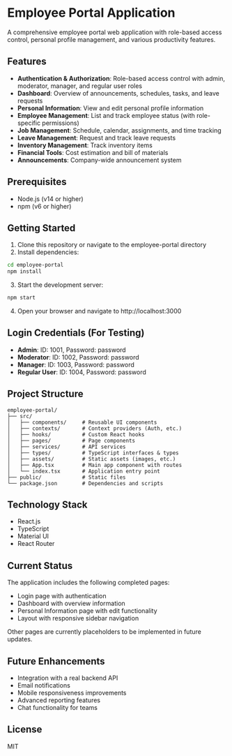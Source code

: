 # Employee Portal Application

A comprehensive employee portal web application with role-based access control, personal profile management, and various productivity features.

## Features

- **Authentication & Authorization**: Role-based access control with admin, moderator, manager, and regular user roles
- **Dashboard**: Overview of announcements, schedules, tasks, and leave requests
- **Personal Information**: View and edit personal profile information
- **Employee Management**: List and track employee status (with role-specific permissions)
- **Job Management**: Schedule, calendar, assignments, and time tracking
- **Leave Management**: Request and track leave requests
- **Inventory Management**: Track inventory items
- **Financial Tools**: Cost estimation and bill of materials
- **Announcements**: Company-wide announcement system

## Prerequisites

- Node.js (v14 or higher)
- npm (v6 or higher)

## Getting Started

1. Clone this repository or navigate to the employee-portal directory
2. Install dependencies:

```bash
cd employee-portal
npm install
```

3. Start the development server:

```bash
npm start
```

4. Open your browser and navigate to http://localhost:3000

## Login Credentials (For Testing)

- **Admin**: ID: 1001, Password: password
- **Moderator**: ID: 1002, Password: password
- **Manager**: ID: 1003, Password: password
- **Regular User**: ID: 1004, Password: password

## Project Structure

```
employee-portal/
├── src/
│   ├── components/     # Reusable UI components
│   ├── contexts/       # Context providers (Auth, etc.)
│   ├── hooks/          # Custom React hooks
│   ├── pages/          # Page components
│   ├── services/       # API services
│   ├── types/          # TypeScript interfaces & types
│   ├── assets/         # Static assets (images, etc.)
│   ├── App.tsx         # Main app component with routes
│   └── index.tsx       # Application entry point
├── public/             # Static files
└── package.json        # Dependencies and scripts
```

## Technology Stack

- React.js
- TypeScript
- Material UI
- React Router

## Current Status

The application includes the following completed pages:
- Login page with authentication
- Dashboard with overview information
- Personal Information page with edit functionality
- Layout with responsive sidebar navigation

Other pages are currently placeholders to be implemented in future updates.

## Future Enhancements

- Integration with a real backend API
- Email notifications
- Mobile responsiveness improvements
- Advanced reporting features
- Chat functionality for teams

## License

MIT 